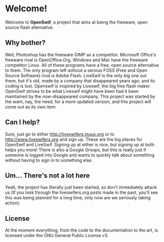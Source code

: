 # Welcome! #
Welcome to **OpenSwif**, a project that aims at being _the_ freeware, open source flash alternative.

## Why bother? ##
Well, Photoshop has the freeware GIMP as a competitor. Microsoft Office's freeware rival is OpenOffice.Org. Windows and Mac have the freeware competitor Linux. All of these programs have a free, open source alternative to them. The only program left without a serious FOSS (Free and Open Source Software) rival is Adobe Flash. LiveSwif is the only big one out there, but it's old, made by a company that disappeared years ago, and its coding is lost.
Openswif is inspired by Liveswif, the big free flash maker. OpenSwif strives to be what Liveswif might have been had it been maintained by the now-disappeared company. This project was started by the want, nay, the need, for a more updated version, and this project will come out as its own item.

## Can I help? ##
Sure, just go to either http://liveswifers.muux.org or to http://www.liveswifers.org and sign up. These are the big places for OpenSwif and LiveSwif. Signing up at either is nice, but signing up at both helps you more!
There is also a Google Groups, but this is really just if someone is logged into Google and wants to quickly talk about something without having to sign in to something else.

## Um... There's not a lot here ##
Yeah, the project has literally just been started, so don't immediately attack us (If you look through the liveswifers.org posts made in the past, you'll see this was being planned for a long time, only now are we seriously taking action).

## License ##
At the moment everything, from the code to the documentation to the art, is licensed under the GNU General Public License v3.